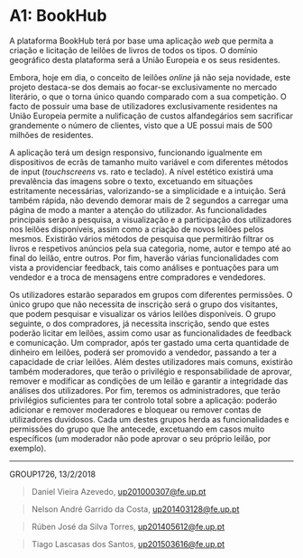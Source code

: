 # A1: BookHub

A plataforma BookHub terá por base uma aplicação *web* que permita a criação e licitação de leilões de livros de todos os tipos. O domínio geográfico desta plataforma será a União Europeia e os seus residentes.

Embora, hoje em dia, o conceito de leilões *online* já não seja novidade, este projeto destaca-se dos demais ao focar-se exclusivamente no mercado literário, o que o torna único quando comparado com a sua competição. O facto de possuir uma base de utilizadores exclusivamente residentes na União Europeia permite a nulificação de custos alfandegários sem sacrificar grandemente o número de clientes, visto que a UE possui mais de 500 milhões de residentes.

A aplicação terá um design responsivo, funcionando igualmente em dispositivos de ecrãs de tamanho muito variável e com diferentes métodos de input (*touchscreens* vs. rato e teclado). A nível estético existirá uma prevalência das imagens sobre o texto, excetuando em situações estritamente necessárias, valorizando-se a simplicidade e a intuição. Será também rápida, não devendo demorar mais de 2 segundos a carregar uma página de modo a manter a atenção do utilizador.
As funcionalidades principais serão a pesquisa, a visualização e a participação dos utilizadores nos leilões disponíveis, assim como a criação de novos leilões pelos mesmos.
Existirão vários métodos de pesquisa que permitirão filtrar os livros e respetivos anúncios pela sua categoria, nome, autor e tempo até ao final do leilão, entre outros. Por fim, haverão várias funcionalidades com vista a providenciar feedback, tais como análises e pontuações para um vendedor e a troca de mensagens entre compradores e vendedores.

Os utilizadores estarão separados em grupos com diferentes permissões. O único grupo que não necessita de inscrição será o grupo dos visitantes, que podem pesquisar e visualizar os vários leilões disponíveis. O grupo seguinte, o dos compradores, já necessita inscrição, sendo que estes poderão licitar em leilões, assim como usar as funcionalidades de feedback e comunicação. Um comprador, após ter gastado uma certa quantidade de dinheiro em leilões, poderá ser promovido a vendedor, passando a ter a capacidade de criar leilões. Além destes utilizadores mais comuns, existirão também moderadores, que terão o privilégio e responsabilidade de aprovar, remover e modificar as condições de um leilão e garantir a integridade das análises dos utilizadores. Por fim, teremos os administradores, que terão privilégios suficientes para ter controlo total sobre a aplicação: poderão adicionar e remover moderadores e bloquear ou remover contas de utilizadores duvidosos. Cada um destes grupos herda as funcionalidades e permissões do grupo que lhe antecede, excetuando em casos muito específicos (um moderador não pode aprovar o seu próprio leilão, por exemplo).

***

GROUP1726, 13/2/2018

> Daniel Vieira Azevedo, up201000307@fe.up.pt

> Nelson André Garrido da Costa, up201403128@fe.up.pt

> Rúben José da Silva Torres, up201405612@fe.up.pt

> Tiago Lascasas dos Santos, up201503616@fe.up.pt
